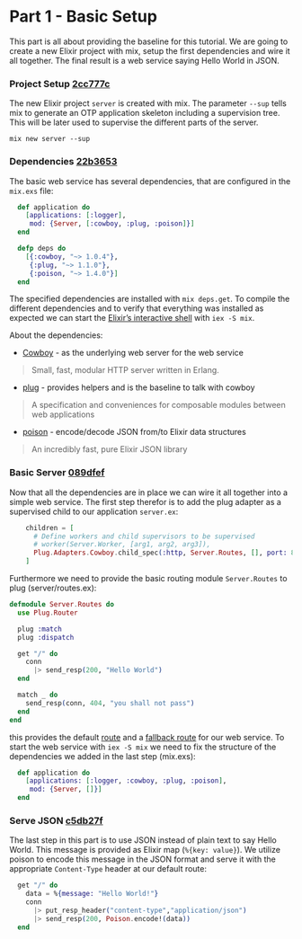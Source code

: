 # Part 1 - Basic Setup
This part is all about providing the baseline for this tutorial. We are going to create a new Elixir project with mix, setup the first dependencies and wire it all together. The final result is a web service saying Hello World in JSON.

### Project Setup [2cc777c](https://github.com/awenger/elixir-rest-tutorial/commit/2cc777cb1e0ee875339b8784bf9e431828b171ea)
The new Elixir project `server` is created with mix. The parameter `--sup` tells mix to generate an OTP application skeleton including a supervision tree. This will be later used to supervise the different parts of the server.
```
mix new server --sup
```
### Dependencies [22b3653](https://github.com/awenger/elixir-rest-tutorial/commit/22b3653a8822f44ad365725d17bb6c9eb6c71405)
The basic web service has several dependencies, that are configured in the `mix.exs` file:
```elixir
  def application do
    [applications: [:logger],
     mod: {Server, [:cowboy, :plug, :poison]}]
  end

  defp deps do
    [{:cowboy, "~> 1.0.4"},
     {:plug, "~> 1.1.0"},
     {:poison, "~> 1.4.0"}]
  end
```
The specified dependencies are installed with `mix deps.get`. To compile the different dependencies and to verify that everything was installed as expected we can start the [Elixir’s interactive shell](http://elixir-lang.org/docs/master/iex/IEx.html) with `iex -S mix`.

About the dependencies:
- [Cowboy](https://hex.pm/packages/cowboy) - as the underlying web server for the web service

 > Small, fast, modular HTTP server written in Erlang.

- [plug](https://hex.pm/packages/plug) - provides helpers and is the baseline to talk with cowboy

 > A specification and conveniences for composable modules between web applications

- [poison](https://hex.pm/packages/poison) - encode/decode JSON from/to Elixir data structures

 > An incredibly fast, pure Elixir JSON library

### Basic Server [089dfef](https://github.com/awenger/elixir-rest-tutorial/commit/089dfef0ca1af3cf71652875f4df88ae5a9e2f8b)
Now that all the dependencies are in place we can wire it all together into a simple web service. The first step therefor is to add the plug adapter as a supervised child to our application `server.ex`:
```elixir
    children = [
      # Define workers and child supervisors to be supervised
      # worker(Server.Worker, [arg1, arg2, arg3]),
      Plug.Adapters.Cowboy.child_spec(:http, Server.Routes, [], port: 8080)
    ]
```
Furthermore we need to provide the basic routing module `Server.Routes` to plug (server/routes.ex):
```elixir
defmodule Server.Routes do
  use Plug.Router

  plug :match
  plug :dispatch

  get "/" do
    conn
      |> send_resp(200, "Hello World")
  end

  match _ do
    send_resp(conn, 404, "you shall not pass")
  end
end
```
this provides the default [route](http://localhost:8080/) and a [fallback route](http://localhost:8080/other) for our web service. To start the web service with `iex -S mix` we need to fix the structure of the dependencies we added in the last step (mix.exs):
``` elixir
  def application do
    [applications: [:logger, :cowboy, :plug, :poison],
     mod: {Server, []}]
  end
```

### Serve JSON [c5db27f](https://github.com/awenger/elixir-rest-tutorial/commit/c5db27f08e011e0e471fe805d959627948440bf9)
The last step in this part is to use JSON instead of plain text to say Hello World. This message is provided as Elixir map (`%{key: value}`). We utilize poison to encode this message in the JSON format and serve it with the appropriate `Content-Type` header at our default route:
```elixir
  get "/" do
    data = %{message: "Hello World!"}
    conn
      |> put_resp_header("content-type","application/json")
      |> send_resp(200, Poison.encode!(data))
  end
```
